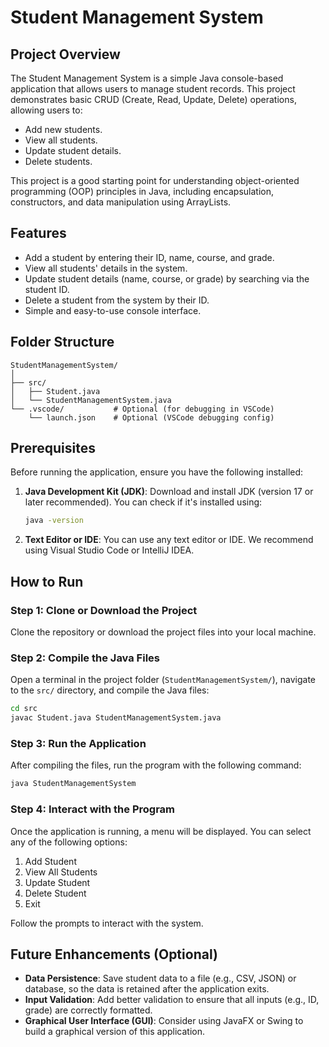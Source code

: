 
# Student Management System

## Project Overview
The Student Management System is a simple Java console-based application that allows users to manage student records. This project demonstrates basic CRUD (Create, Read, Update, Delete) operations, allowing users to:

- Add new students.
- View all students.
- Update student details.
- Delete students.

This project is a good starting point for understanding object-oriented programming (OOP) principles in Java, including encapsulation, constructors, and data manipulation using ArrayLists.

## Features

- Add a student by entering their ID, name, course, and grade.
- View all students' details in the system.
- Update student details (name, course, or grade) by searching via the student ID.
- Delete a student from the system by their ID.
- Simple and easy-to-use console interface.

## Folder Structure

```
StudentManagementSystem/
│
├── src/
│   ├── Student.java
│   └── StudentManagementSystem.java
└── .vscode/           # Optional (for debugging in VSCode)
    └── launch.json    # Optional (VSCode debugging config)
```

## Prerequisites

Before running the application, ensure you have the following installed:

1. **Java Development Kit (JDK)**: Download and install JDK (version 17 or later recommended). You can check if it's installed using:
   ```bash
   java -version
   ```

2. **Text Editor or IDE**: You can use any text editor or IDE. We recommend using Visual Studio Code or IntelliJ IDEA.

## How to Run

### Step 1: Clone or Download the Project
Clone the repository or download the project files into your local machine.

### Step 2: Compile the Java Files
Open a terminal in the project folder (`StudentManagementSystem/`), navigate to the `src/` directory, and compile the Java files:

```bash
cd src
javac Student.java StudentManagementSystem.java
```

### Step 3: Run the Application
After compiling the files, run the program with the following command:

```bash
java StudentManagementSystem
```

### Step 4: Interact with the Program
Once the application is running, a menu will be displayed. You can select any of the following options:

1. Add Student
2. View All Students
3. Update Student
4. Delete Student
5. Exit

Follow the prompts to interact with the system.

## Future Enhancements (Optional)

- **Data Persistence**: Save student data to a file (e.g., CSV, JSON) or database, so the data is retained after the application exits.
- **Input Validation**: Add better validation to ensure that all inputs (e.g., ID, grade) are correctly formatted.
- **Graphical User Interface (GUI)**: Consider using JavaFX or Swing to build a graphical version of this application.

